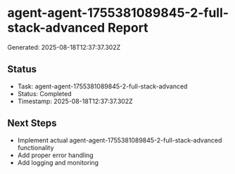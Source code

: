 # agent-agent-1755381089845-2-full-stack-advanced Report

Generated: 2025-08-18T12:37:37.302Z

## Status
- Task: agent-agent-1755381089845-2-full-stack-advanced
- Status: Completed
- Timestamp: 2025-08-18T12:37:37.302Z

## Next Steps
- Implement actual agent-agent-1755381089845-2-full-stack-advanced functionality
- Add proper error handling
- Add logging and monitoring
